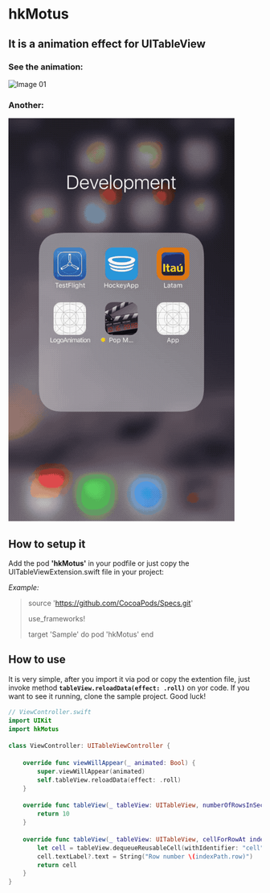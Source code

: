 # hkMotus
## It is a animation effect for UITableView

### See the animation:

![Image 01](https://github.com/heuristisk/hkMotus/blob/master/demo.gif?raw=true)

### Another:

![Image 02](https://github.com/heuristisk/hkMotus/blob/master/demo1.gif?raw=true)


## How to setup it

Add the pod **'hkMotus'** in your podfile or just copy the UITableViewExtension.swift file in your project:

*Example:*

> source 'https://github.com/CocoaPods/Specs.git'
> 
> use_frameworks!
> 
> target 'Sample' do
>   pod 'hkMotus'
> end

## How to use

It is very simple, after you import it via pod or copy the extention file, just invoke method **`tableView.reloadData(effect: .roll)`** on yor code. If you want to see it running, clone the sample project. Good luck!

```swift
// ViewController.swift
import UIKit
import hkMotus

class ViewController: UITableViewController {
    
    override func viewWillAppear(_ animated: Bool) {
        super.viewWillAppear(animated)
        self.tableView.reloadData(effect: .roll)
    }
    
    override func tableView(_ tableView: UITableView, numberOfRowsInSection section: Int) -> Int {
        return 10
    }
    
    override func tableView(_ tableView: UITableView, cellForRowAt indexPath: IndexPath) -> UITableViewCell {
        let cell = tableView.dequeueReusableCell(withIdentifier: "cell", for: indexPath)
        cell.textLabel?.text = String("Row number \(indexPath.row)")
        return cell
    }
}
```